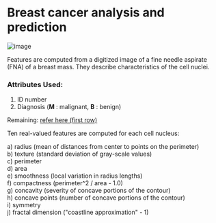 # Breast cancer analysis and prediction

![image](https://user-images.githubusercontent.com/70283754/123278397-87deda00-d524-11eb-9ecb-46168f1fd442.png)

Features are computed from a digitized image of a fine needle aspirate (FNA) of a breast mass. They describe characteristics of the cell nuclei.

### Attributes Used:
1. ID number
2. Diagnosis (<b>M</b> : malignant, <b>B</b> : benign)

Remaining:
[refer here (first row)](https://github.com/likileads/breast_cancer_analysis_and_prediction/blob/main/data/data.csv)

Ten real-valued features are computed for each cell nucleus:

a) radius (mean of distances from center to points on the perimeter)<br>
b) texture (standard deviation of gray-scale values)<br>
c) perimeter<br>
d) area<br>
e) smoothness (local variation in radius lengths)<br>
f) compactness (perimeter^2 / area - 1.0)<br>
g) concavity (severity of concave portions of the contour)<br>
h) concave points (number of concave portions of the contour)<br>
i) symmetry<br>
j) fractal dimension ("coastline approximation" - 1)<br>
